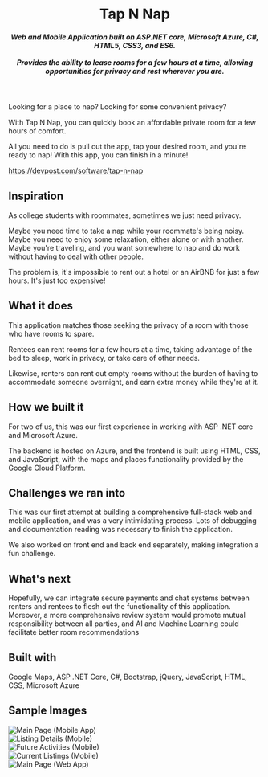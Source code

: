 <h1 align="center">
  <br>
  Tap N Nap
  <br>
</h1>

<h5 align="center">Web and Mobile Application built on ASP.NET core, Microsoft Azure, C#, HTML5, CSS3, and ES6.<br><br>Provides the ability to lease rooms for a few hours at a time, allowing opportunities for privacy and rest wherever you are. </h5>

<br>

Looking for a place to nap? Looking for some convenient privacy?

With Tap N Nap, you can quickly book an affordable private room for a few hours of comfort.

All you need to do is pull out the app, tap your desired room, and you're ready to nap! With this app, you can finish in a minute!

https://devpost.com/software/tap-n-nap

## Inspiration

As college students with roommates, sometimes we just need privacy.

Maybe you need time to take a nap while your roommate's being noisy. Maybe you need to enjoy some relaxation, either alone or with another. Maybe you're traveling, and you want somewhere to nap and do work without having to deal with other people.

The problem is, it's impossible to rent out a hotel or an AirBNB for just a few hours. It's just too expensive!

## What it does

This application matches those seeking the privacy of a room with those who have rooms to spare.

Rentees can rent rooms for a few hours at a time, taking advantage of the bed to sleep, work in privacy, or take care of other needs.

Likewise, renters can rent out empty rooms without the burden of having to accommodate someone overnight, and earn extra money while they're at it.

## How we built it

For two of us, this was our first experience in working with ASP .NET core and Microsoft Azure. 

The backend is hosted on Azure, and the frontend is built using HTML, CSS, and JavaScript, with the maps and places functionality provided by the Google Cloud Platform.

## Challenges we ran into

This was our first attempt at building a comprehensive full-stack web and mobile application, and was a very intimidating process. Lots of debugging and documentation reading was necessary to finish the application.

We also worked on front end and back end separately, making integration a fun challenge.

## What's next

Hopefully, we can integrate secure payments and chat systems between renters and rentees to flesh out the functionality of this application. Moreover, a more comprehensive review system would promote mutual responsibility between all parties, and AI and Machine Learning could facilitate better room recommendations


## Built with

Google Maps, ASP .NET Core, C#, Bootstrap, jQuery, JavaScript, HTML, CSS, Microsoft Azure

## Sample Images

![Main Page (Mobile App)](https://raw.githubusercontent.com/creativitRy/tap-n-nap/master/Example%20Images/mobile1.png) <br>
![Listing Details (Mobile)](https://raw.githubusercontent.com/creativitRy/tap-n-nap/master/Example%20Images/mobile2.png) <br> 
![Future Activities (Mobile)](https://raw.githubusercontent.com/creativitRy/tap-n-nap/master/Example%20Images/mobile3.png) <br>
![Current Listings (Mobile)](https://raw.githubusercontent.com/creativitRy/tap-n-nap/master/Example%20Images/mobile4.png) <br> 
![Main Page (Web App)](https://raw.githubusercontent.com/creativitRy/tap-n-nap/master/Example%20Images/web1.png) <br>

